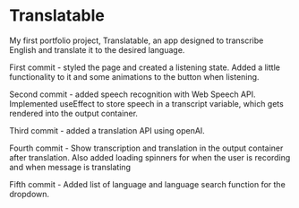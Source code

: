 # Translatable
My first portfolio project, Translatable, an app designed to transcribe English and translate it to the desired language.

First commit - styled the page and created a listening state. Added a little functionality to it and some animations to the button when listening.

Second commit - added speech recognition with Web Speech API. Implemented useEffect to store speech in a transcript variable, which gets rendered into the output container.

Third commit - added a translation API using openAI.

Fourth commit - Show transcription and translation in the output container after translation. Also added loading spinners for when the user is recording and when message is translating

Fifth commit - Added list of language and language search function for the dropdown. 